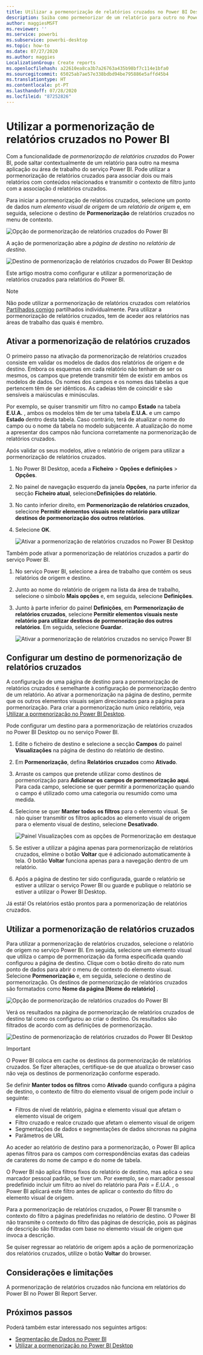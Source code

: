 ```yaml
---
title: Utilizar a pormenorização de relatórios cruzados no Power BI Desktop
description: Saiba como pormenorizar de um relatório para outro no Power BI Desktop
author: maggiesMSFT
ms.reviewer: ''
ms.service: powerbi
ms.subservice: powerbi-desktop
ms.topic: how-to
ms.date: 07/27/2020
ms.author: maggies
LocalizationGroup: Create reports
ms.openlocfilehash: a22610ea8ca3b7a26763a435b98bf7c114e1bfa0
ms.sourcegitcommit: 65025ab7ae57e338bdbd94be795886e5affd45b4
ms.translationtype: HT
ms.contentlocale: pt-PT
ms.lasthandoff: 07/28/2020
ms.locfileid: "87252826"
---
```

# <a name="use-cross-report-drill-through-in-power-bi"></a>Utilizar a pormenorização de relatórios cruzados no Power BI

Com a funcionalidade de *pormenorização de relatórios cruzados* do Power BI, pode saltar contextualmente de um relatório para outro na mesma aplicação ou área de trabalho do serviço Power BI. Pode utilizar a pormenorização de relatórios cruzados para associar dois ou mais relatórios com conteúdos relacionados e transmitir o contexto de filtro junto com a associação d relatórios cruzados. 

Para iniciar a pormenorização de relatórios cruzados, selecione um ponto de dados num *elemento visual de origem* de um *relatório de origem* e, em seguida, selecione o destino de **Pormenorização** de relatórios cruzados no menu de contexto. 

![Opção de pormenorização de relatórios cruzados do Power BI](media/desktop-cross-report-drill-through/cross-report-drill-through-01.png)

A ação de pormenorização abre a *página de destino* no *relatório de destino*. 

![Destino de pormenorização de relatórios cruzados do Power BI Desktop](media/desktop-cross-report-drill-through/cross-report-drill-through-01a.png)

Este artigo mostra como configurar e utilizar a pormenorização de relatórios cruzados para relatórios do Power BI.

> [!NOTE]
> Não pode utilizar a pormenorização de relatórios cruzados com relatórios [Partilhados comigo](../collaborate-share/service-share-dashboards.md#share-a-dashboard-or-report) partilhados individualmente. Para utilizar a pormenorização de relatórios cruzados, tem de aceder aos relatórios nas áreas de trabalho das quais é membro.

## <a name="enable-cross-report-drill-through"></a>Ativar a pormenorização de relatórios cruzados

O primeiro passo na ativação da pormenorização de relatórios cruzados consiste em validar os modelos de dados dos relatórios de origem e de destino. Embora os esquemas em cada relatório não tenham de ser os mesmos, os campos que pretende transmitir têm de existir em ambos os modelos de dados. Os nomes dos campos e os nomes das tabelas a que pertencem têm de ser idênticos. As cadeias têm de coincidir e são sensíveis a maiúsculas e minúsculas.

Por exemplo, se quiser transmitir um filtro no campo **Estado** na tabela **E.U.A.** , ambos os modelos têm de ter uma tabela **E.U.A.** e um campo **Estado** dentro desta tabela. Caso contrário, terá de atualizar o nome do campo ou o nome da tabela no modelo subjacente. A atualização do nome a apresentar dos campos não funciona corretamente na pormenorização de relatórios cruzados.

Após validar os seus modelos, ative o relatório de origem para utilizar a pormenorização de relatórios cruzados. 

1. No Power BI Desktop, aceda a **Ficheiro** > **Opções e definições** > **Opções**. 
1. No painel de navegação esquerdo da janela **Opções**, na parte inferior da secção **Ficheiro atual**, selecione**Definições do relatório**. 
1. No canto inferior direito, em **Pormenorização de relatórios cruzados**, selecione **Permitir elementos visuais neste relatório para utilizar destinos de pormenorização dos outros relatórios**. 
1. Selecione **OK**. 
   
   ![Ativar a pormenorização de relatórios cruzados no Power BI Desktop](media/desktop-cross-report-drill-through/cross-report-drill-through-02.png)

Também pode ativar a pormenorização de relatórios cruzados a partir do serviço Power BI.
1. No serviço Power BI, selecione a área de trabalho que contém os seus relatórios de origem e destino.
1. Junto ao nome do relatório de origem na lista da área de trabalho, selecione o símbolo **Mais opções** e, em seguida, selecione **Definições**. 
1. Junto à parte inferior do painel **Definições**, em **Pormenorização de relatórios cruzados**, selecione **Permitir elementos visuais neste relatório para utilizar destinos de pormenorização dos outros relatórios**. Em seguida, selecione **Guardar**.
   
   ![Ativar a pormenorização de relatórios cruzados no serviço Power BI](media/desktop-cross-report-drill-through/cross-report-drill-through-02a.png)

## <a name="set-up-a-cross-report-drill-through-target"></a>Configurar um destino de pormenorização de relatórios cruzados

A configuração de uma página de destino para a pormenorização de relatórios cruzados é semelhante à configuração de pormenorização dentro de um relatório. Ao ativar a pormenorização na página de destino, permite que os outros elementos visuais sejam direcionados para a página para pormenorização. Para criar a pormenorização num único relatório, veja [Utilizar a pormenorização no Power BI Desktop](desktop-drillthrough.md).

Pode configurar um destino para a pormenorização de relatórios cruzados no Power BI Desktop ou no serviço Power BI. 
1. Edite o ficheiro de destino e selecione a secção **Campos** do painel **Visualizações** na página de destino do relatório de destino. 
1. Em **Pormenorização**, defina **Relatórios cruzados** como **Ativado**. 
1. Arraste os campos que pretende utilizar como destinos de pormenorização para **Adicionar os campos de pormenorização aqui**. Para cada campo, selecione se quer permitir a pormenorização quando o campo é utilizado como uma categoria ou resumido como uma medida. 
1. Selecione se quer **Manter todos os filtros** para o elemento visual. Se não quiser transmitir os filtros aplicados ao elemento visual de origem para o elemento visual de destino, selecione **Desativado**.
   
   ![Painel Visualizações com as opções de Pormenorização em destaque](media/desktop-cross-report-drill-through/cross-report-drill-through-03.png)
   
1. Se estiver a utilizar a página apenas para pormenorização de relatórios cruzados, elimine o botão **Voltar** que é adicionado automaticamente à tela. O botão **Voltar** funciona apenas para a navegação dentro de um relatório. 
1. Após a página de destino ter sido configurada, guarde o relatório se estiver a utilizar o serviço Power BI ou guarde e publique o relatório se estiver a utilizar o Power BI Desktop.

Já está! Os relatórios estão prontos para a pormenorização de relatórios cruzados. 

## <a name="use-cross-report-drill-through"></a>Utilizar a pormenorização de relatórios cruzados

Para utilizar a pormenorização de relatórios cruzados, selecione o relatório de origem no serviço Power BI. Em seguida, selecione um elemento visual que utiliza o campo de pormenorização da forma especificada quando configurou a página de destino. Clique com o botão direito do rato num ponto de dados para abrir o menu de contexto do elemento visual. Selecione **Pormenorização** e, em seguida, selecione o destino de pormenorização. Os destinos de pormenorização de relatórios cruzados são formatados como **Nome da página [Nome do relatório]** .

![Opção de pormenorização de relatórios cruzados do Power BI](media/desktop-cross-report-drill-through/cross-report-drill-through-01.png)

Verá os resultados na página de pormenorização de relatórios cruzados de destino tal como os configurou ao criar o destino. Os resultados são filtrados de acordo com as definições de pormenorização.

![Destino de pormenorização de relatórios cruzados do Power BI Desktop](media/desktop-cross-report-drill-through/cross-report-drill-through-01a.png)

> [!IMPORTANT]
> O Power BI coloca em cache os destinos da pormenorização de relatórios cruzados. Se fizer alterações, certifique-se de que atualiza o browser caso não veja os destinos de pormenorização conforme esperado. 

Se definir **Manter todos os filtros** como **Ativado** quando configura a página de destino, o contexto de filtro do elemento visual de origem pode incluir o seguinte: 

- Filtros de nível de relatório, página e elemento visual que afetam o elemento visual de origem 
- Filtro cruzado e realce cruzado que afetam o elemento visual de origem 
- Segmentações de dados e segmentações de dados síncronas na página
- Parâmetros de URL

Ao aceder ao relatório de destino para a pormenorização, o Power BI aplica apenas filtros para os campos com correspondências exatas das cadeias de carateres do nome de campo e do nome de tabela. 

O Power BI não aplica filtros fixos do relatório de destino, mas aplica o seu marcador pessoal padrão, se tiver um. Por exemplo, se o marcador pessoal predefinido incluir um filtro ao nível do relatório para *País = E.U.A.* , o Power BI aplicará este filtro antes de aplicar o contexto do filtro do elemento visual de origem. 

Para a pormenorização de relatórios cruzados, o Power BI transmite o contexto do filtro a páginas predefinidas no relatório de destino. O Power BI não transmite o contexto do filtro das páginas de descrição, pois as páginas de descrição são filtradas com base no elemento visual de origem que invoca a descrição.

Se quiser regressar ao relatório de origem após a ação de pormenorização dos relatórios cruzados, utilize o botão **Voltar** do browser. 

## <a name="considerations-and-limitations"></a>Considerações e limitações

A pormenorização de relatórios cruzados não funciona em relatórios do Power BI no Power BI Report Server.

## <a name="next-steps"></a>Próximos passos

Poderá também estar interessado nos seguintes artigos:

- [Segmentação de Dados no Power BI](../visuals/power-bi-visualization-slicers.md)
- [Utilizar a pormenorização no Power BI Desktop](desktop-drillthrough.md)

